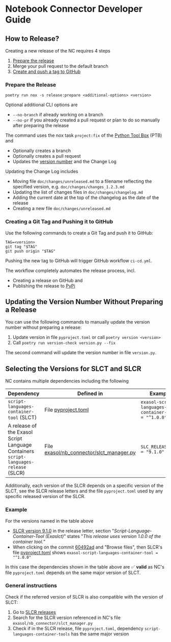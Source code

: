 # Notebook Connector Developer Guide

## How to Release?

Creating a new release of the NC requires 4 steps

1. [Prepare the release](#prepare-the-release)
2. Merge your pull request to the default branch
3. [Create and push a tag to GitHub](#creating-a-git-tag-and-pushing-it-to-github)

### Prepare the Release

```shell
poetry run nox -s release:prepare <additional-options> <version>
```

Optional additional CLI options are
* `--no-branch` if already working on a branch
* `--no-pr` if you already created a pull request or plan to do so manually after preparing the release

The command uses the nox task `project:fix` of the [Python Tool
Box](https://github.com/exasol/python-toolbox/) (PTB) and
* Optionally creates a branch
* Optionally creates a pull request
* Updates the [version number](#updating-the-version-number-without-preparing-a-release) and the Change Log

Updating the Change Log includes
* Moving file `doc/changes/unreleased.md` to a filename reflecting the specified version, e.g. `doc/changes/changes_1.2.3.md`
* Updating the list of changes files in `doc/changes/changelog.md`
* Adding the current date at the top of the changelog as the date of the release
* Creating a new file `doc/changes/unreleased.md`

### Creating a Git Tag and Pushing it to GitHub

Use the following commands to create a Git Tag and push it to GitHub:

```shell
TAG=<version>
git tag "$TAG"
git push origin "$TAG"
```

Pushing the new tag to GitHub will trigger GitHub workflow `ci-cd.yml`.

The workflow completely automates the release process, incl.
* Creating a release on GitHub and
* Publishing the release to [PyPi](https://pypi.org/)

## Updating the Version Number Without Preparing a Release

You can use the following commands to manually update the version number without preparing a release:

1. Update version in file `pyproject.toml` or call `poetry version <version>`
2. Call `poetry run version-check version.py --fix`

The second command will update the version number in file `version.py`.

## Selecting the Versions for SLCT and SLCR

NC contains multiple dependencies including the following

| Dependency | Defined in | Example |
|------------|------------|---------|
| `script-languages-container-tool` (SLCT) | File [pyproject.toml](https://github.com/exasol/notebook-connector/blob/main/pyproject.toml) | `exasol-script-languages-container-tool = "^1.0.0"` |
| A release of the Exasol Script Language Containers `script-languages-release` (SLCR) | File [exasol/nb_connector/slct_manager.py](https://github.com/exasol/notebook-connector/blob/main/exasol/nb_connector/slct_manager.py) | `SLC_RELEASE_TAG = "9.1.0"` |

Additionally, each version of the SLCR depends on a specific version of the SLCT, see the SLCR release letters and the file `pyproject.toml` used by any specific released version of the SLCR.

### Example

For the versions named in the table above

* [SLCR version 9.1.0](https://github.com/exasol/script-languages-release/releases/tag/9.1.0) in the release letter, section  "_Script-Language-Container-Tool (Exaslct)_" states "_This release uses version 1.0.0 of the container tool._"
* When clicking on the commit [60492ad](https://github.com/exasol/script-languages-release/blob/60492ade8679948ddbaddee47596c04b16959344/pyproject.toml#L28) and "Browse files", then SLCR's file [pyproject.toml](https://github.com/exasol/script-languages-release/commit/abd3c4b3fff220215ddd75ff98284e6076d44671#diff-50c86b7ed8ac2cf95bd48334961bf0530cdc77b5a56f852c5c61b89d735fd711R28) shows `exasol-script-languages-container-tool = "^1.0.0"`

In this case the dependencies shown in the table above are ✅ **valid** as NC's file `pyproject.toml` depends on the same major version of SLCT.

### General instructions

Check if the referred version of SLCR is also compatible with the version of SLCT:

1. Go to [SLCR releases](https://github.com/exasol/script-languages-release/releases)
2. Search for the SLCR version referenced in NC's file `exasol/nb_connector/slct_manager.py`
3. Check if in the SLCR release, file  `pyproject.toml`, dependency `script-languages-container-tools` has the same major version
